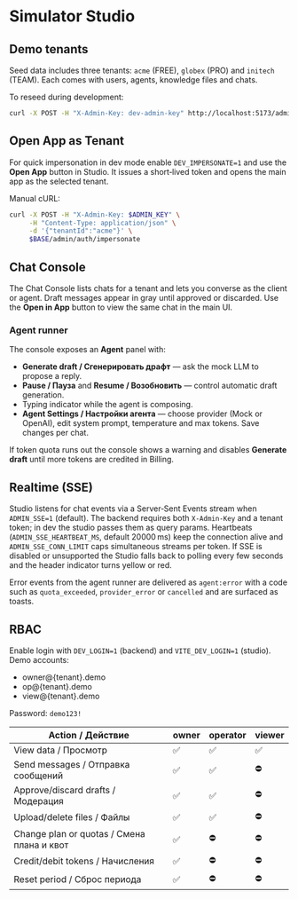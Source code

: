 # Simulator Studio

## Demo tenants

Seed data includes three tenants: `acme` (FREE), `globex` (PRO) and `initech` (TEAM). Each comes with users, agents, knowledge files and chats.

To reseed during development:

```bash
curl -X POST -H "X-Admin-Key: dev-admin-key" http://localhost:5173/admin/dev/seed/reset
```

## Open App as Tenant

For quick impersonation in dev mode enable `DEV_IMPERSONATE=1` and use the **Open App** button in Studio. It issues a short‑lived token and opens the main app as the selected tenant.

Manual cURL:

```bash
curl -X POST -H "X-Admin-Key: $ADMIN_KEY" \
     -H "Content-Type: application/json" \
     -d '{"tenantId":"acme"}' \
     $BASE/admin/auth/impersonate
```

## Chat Console

The Chat Console lists chats for a tenant and lets you converse as the client or agent. Draft messages appear in gray until approved or discarded. Use the **Open in App** button to view the same chat in the main UI.

### Agent runner

The console exposes an **Agent** panel with:

- **Generate draft / Сгенерировать драфт** — ask the mock LLM to propose a reply.
- **Pause / Пауза** and **Resume / Возобновить** — control automatic draft generation.
- Typing indicator while the agent is composing.
- **Agent Settings / Настройки агента** — choose provider (Mock or OpenAI), edit system prompt, temperature and max tokens. Save changes per chat.

If token quota runs out the console shows a warning and disables **Generate draft** until more tokens are credited in Billing.

## Realtime (SSE)

Studio listens for chat events via a Server‑Sent Events stream when `ADMIN_SSE=1` (default). The backend requires both `X-Admin-Key` and a tenant token; in dev the studio passes them as query params. Heartbeats (`ADMIN_SSE_HEARTBEAT_MS`, default 20000 ms) keep the connection alive and `ADMIN_SSE_CONN_LIMIT` caps simultaneous streams per token. If SSE is disabled or unsupported the Studio falls back to polling every few seconds and the header indicator turns yellow or red.

Error events from the agent runner are delivered as `agent:error` with a code such as `quota_exceeded`, `provider_error` or `cancelled` and are surfaced as toasts.

## RBAC

Enable login with `DEV_LOGIN=1` (backend) and `VITE_DEV_LOGIN=1` (studio). Demo accounts:

- owner@{tenant}.demo
- op@{tenant}.demo
- view@{tenant}.demo

Password: `demo123!`

| Action / Действие              | owner | operator | viewer |
| ----------------------------- | ----- | -------- | ------ |
| View data / Просмотр          | ✅     | ✅        | ✅      |
| Send messages / Отправка сообщений | ✅ | ✅ | ⛔ |
| Approve/discard drafts / Модерация | ✅ | ✅ | ⛔ |
| Upload/delete files / Файлы   | ✅     | ✅        | ⛔      |
| Change plan or quotas / Смена плана и квот | ✅ | ⛔ | ⛔ |
| Credit/debit tokens / Начисления | ✅ | ⛔ | ⛔ |
| Reset period / Сброс периода | ✅ | ⛔ | ⛔ |
